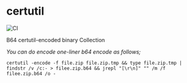 # certutil

![CI](https://github.com/pwnshui/certutil/workflows/CI/badge.svg)

B64 certutil-encoded binary Collection

_You can do encode one-liner b64 encode as follows;_

`certutil -encode -f file.zip file.zip.tmp && type file.zip.tmp | findstr /v /c:- > filee.zip.b64 && jrepl "[\r\n]" "" /m /f filee.zip.b64 /o -`

